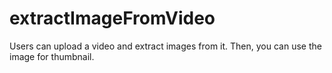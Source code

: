 # extractImageFromVideo
Users can upload a video and extract images from it. Then, you can use the image for thumbnail. 
